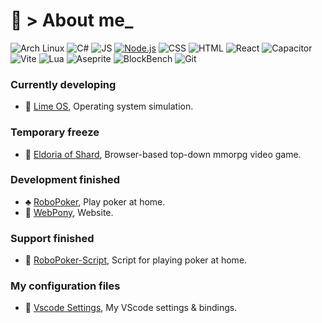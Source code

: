 # 🍍 > About me_ 

![Arch Linux](https://img.shields.io/badge/Arch_Linux-1793D1?logo=arch-linux&logoColor=white)
![C#](https://img.shields.io/badge/C%23-239120?logo=sharp&logoColor=white&color=blue)
![JS](https://img.shields.io/badge/JS-white?logo=javascript&logoColor=white&color=yellow)
[![Node.js](https://img.shields.io/badge/Node.js-339933?logo=nodedotjs&logoColor=white)](https://nodejs.org/)
![CSS](https://img.shields.io/badge/CSS-1572B6?logo=css3&logoColor=white&color=yellow)
![HTML](https://img.shields.io/badge/HTML-E34F26?logo=html5&logoColor=white&color=orange)
![React](https://img.shields.io/badge/React-61DAFB?logo=react&logoColor=black)
![Capacitor](https://img.shields.io/badge/Capacitor-119EFF?logo=capacitor&logoColor=white)
![Vite](https://img.shields.io/badge/Vite-646CFF?logo=vite&logoColor=white)
![Lua](https://img.shields.io/badge/Lua-2C2D72?logo=lua&logoColor=white)
![Aseprite](https://img.shields.io/badge/Aseprite-000000?logo=Aseprite&logoColor=white&color=7D929E)
![BlockBench](https://img.shields.io/badge/BlockBench-000000?logo=BlockBench&logoColor=white&color=3D8FCC)
![Git](https://img.shields.io/badge/Git-%23F05032.svg?logo=git&logoColor=white)

### Currently developing
- 🚀 [Lime OS](https://github.com/Kisonix-Dev/Lime), Operating system simulation.

### Temporary freeze 
- 🍁 [Eldoria of Shard](https://github.com/Kisonix-Dev/Eldoria-of-Shard), Browser-based top-down mmorpg video game.

### Development finished 
- ♣️ [RoboPoker](https://github.com/Kisonix-Dev/RoboPoker), Play poker at home.
- 🎨 [WebPony](https://github.com/Kisonix-Dev/WebPony), Website.

### Support finished
- 🎲 [RoboPoker-Script](https://github.com/Kisonix-Dev/RoboPoker-Script), Script for playing poker at home.

### My configuration files
- 🧩 [Vscode Settings](https://github.com/Kisonix-Dev/Vscode-Settings), My VScode settings & bindings.

